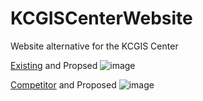 # KCGISCenterWebsite
 Website alternative for the KCGIS Center

[Existing](https://kingcounty.gov/services/gis.aspx) and Propsed
![image](https://user-images.githubusercontent.com/11726956/176268744-64110c8f-7bcc-4179-b105-5e8711e2808f.png)

[Competitor](https://www.piercecountywa.gov/493/Geographic-Information-Systems-GIS) and Proposed
![image](https://user-images.githubusercontent.com/11726956/176268497-c257c803-5c4d-42b7-b753-77698327d945.png)
